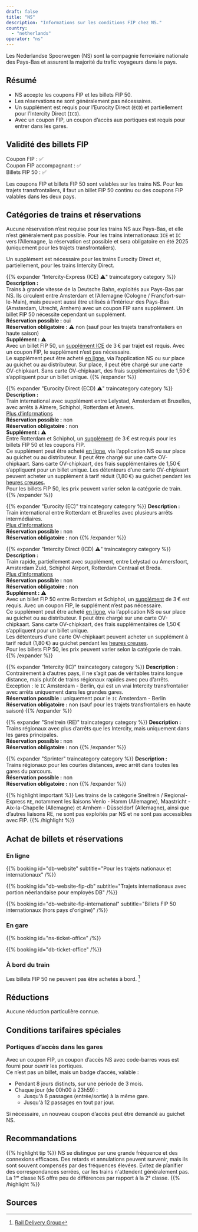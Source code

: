```yaml
---
draft: false
title: "NS"
description: "Informations sur les conditions FIP chez NS."
country:
  - "netherlands"
operator: "ns"
---
```


Les Nederlandse Spoorwegen (NS) sont la compagnie ferroviaire nationale des Pays-Bas et assurent la majorité du trafic voyageurs dans le pays.

## Résumé

- NS accepte les coupons FIP et les billets FIP 50.
- Les réservations ne sont généralement pas nécessaires.
- Un supplément est requis pour l’Eurocity Direct (`ECD`) et partiellement pour l’Intercity Direct (`ICD`).
- Avec un coupon FIP, un coupon d’accès aux portiques est requis pour entrer dans les gares.

## Validité des billets FIP

Coupon FIP : ✅ \
Coupon FIP accompagnant : ✅ \
Billets FIP 50 : ✅

Les coupons FIP et billets FIP 50 sont valables sur les trains NS. Pour les trajets transfrontaliers, il faut un billet FIP 50 continu ou des coupons FIP valables dans les deux pays.

## Catégories de trains et réservations

Aucune réservation n’est requise pour les trains NS aux Pays-Bas, et elle n’est généralement pas possible. Pour les trains internationaux `ICE` et `IC` vers l’Allemagne, la réservation est possible et sera obligatoire en été 2025 (uniquement pour les trajets transfrontaliers).

Un supplément est nécessaire pour les trains Eurocity Direct et, partiellement, pour les trains Intercity Direct.

{{% expander "Intercity-Express (ICE) ⚠️" traincategory category %}}
**Description :** \
Trains à grande vitesse de la Deutsche Bahn, exploités aux Pays-Bas par NS. Ils circulent entre Amsterdam et l’Allemagne (Cologne / Francfort-sur-le-Main), mais peuvent aussi être utilisés à l’intérieur des Pays-Bas (Amsterdam, Utrecht, Arnhem) avec un coupon FIP sans supplément. Un billet FIP 50 nécessite cependant un supplément. \
**Réservation possible :** oui \
**Réservation obligatoire :** ⚠️ non (sauf pour les trajets transfrontaliers en haute saison) \
**Supplément :** ⚠️ \
Avec un billet FIP 50, un [supplément ICE](https://www.ns.nl/en/tickets/ice-supplement) de 3 € par trajet est requis. Avec un coupon FIP, le supplément n’est pas nécessaire. \
Le supplément peut être acheté [en ligne](https://www.ns.nl/en/tickets/ice-supplement), via l’application NS ou sur place au guichet ou au distributeur. Sur place, il peut être chargé sur une carte OV-chipkaart. Sans carte OV-chipkaart, des frais supplémentaires de 1,50 € s’appliquent pour un billet unique.
{{% /expander %}}

{{% expander "Eurocity Direct (ECD) ⚠️" traincategory category %}}
**Description :** \
Train international avec supplément entre Lelystad, Amsterdam et Bruxelles, avec arrêts à Almere, Schiphol, Rotterdam et Anvers. \
[Plus d’informations](https://www.nsinternational.com/en/trains/eurocity) \
**Réservation possible :** non \
**Réservation obligatoire :** non \
**Supplément :** ⚠️ \
Entre Rotterdam et Schiphol, un [supplément](https://www.ns.nl/en/season-tickets/other/intercity-direct-supplement.html) de 3 € est requis pour les billets FIP 50 et les coupons FIP. \
Ce supplément peut être acheté [en ligne](https://www.ns.nl/en/tickets/icd-supplement), via l’application NS ou sur place au guichet ou au distributeur. Il peut être chargé sur une carte OV-chipkaart. Sans carte OV-chipkaart, des frais supplémentaires de 1,50 € s’appliquent pour un billet unique.
Les détenteurs d’une carte OV-chipkaart peuvent acheter un supplément à tarif réduit (1,80 €) au guichet pendant les [heures creuses](https://www.ns.nl/en/travel-information/off-peak-hours.html). \
Pour les billets FIP 50, les prix peuvent varier selon la catégorie de train.
{{% /expander %}}

{{% expander "Eurocity (EC)" traincategory category %}}
**Description :** \
Train international entre Rotterdam et Bruxelles avec plusieurs arrêts intermédiaires. \
[Plus d’informations](https://www.nsinternational.com/en/trains/eurocity) \
**Réservation possible :** non \
**Réservation obligatoire :** non
{{% /expander %}}

{{% expander "Intercity Direct (ICD) ⚠️" traincategory category %}}
**Description :** \
Train rapide, partiellement avec supplément, entre Lelystad ou Amersfoort, Amsterdam Zuid, Schiphol Airport, Rotterdam Centraal et Breda. \
[Plus d’informations](https://www.ns.nl/en/travel-information/special-routes/Intercity-direct.html) \
**Réservation possible :** non \
**Réservation obligatoire :** non \
**Supplément :** ⚠️ \
Avec un billet FIP 50 entre Rotterdam et Schiphol, un [supplément](https://www.ns.nl/en/season-tickets/other/intercity-direct-supplement.html) de 3 € est requis. Avec un coupon FIP, le supplément n’est pas nécessaire. \
Ce supplément peut être acheté [en ligne](https://www.ns.nl/en/tickets/icd-supplement), via l’application NS ou sur place au guichet ou au distributeur. Il peut être chargé sur une carte OV-chipkaart. Sans carte OV-chipkaart, des frais supplémentaires de 1,50 € s’appliquent pour un billet unique. \
Les détenteurs d’une carte OV-chipkaart peuvent acheter un supplément à tarif réduit (1,80 €) au guichet pendant les [heures creuses](https://www.ns.nl/en/travel-information/off-peak-hours.html). \
Pour les billets FIP 50, les prix peuvent varier selon la catégorie de train.
{{% /expander %}}

{{% expander "Intercity (IC)" traincategory category %}}
**Description :** \
Contrairement à d’autres pays, il ne s’agit pas de véritables trains longue distance, mais plutôt de trains régionaux rapides avec peu d’arrêts. \
Exception : le `IC` Amsterdam - Berlin, qui est un vrai Intercity transfrontalier avec arrêts uniquement dans les grandes gares. \
**Réservation possible :** uniquement pour le `IC` Amsterdam - Berlin \
**Réservation obligatoire :** non (sauf pour les trajets transfrontaliers en haute saison)
{{% /expander %}}

{{% expander "Sneltrein (RE)" traincategory category %}}
**Description :** \
Trains régionaux avec plus d’arrêts que les Intercity, mais uniquement dans les gares principales. \
**Réservation possible :** non \
**Réservation obligatoire :** non
{{% /expander %}}

{{% expander "Sprinter" traincategory category %}}
**Description :** \
Trains régionaux pour les courtes distances, avec arrêt dans toutes les gares du parcours. \
**Réservation possible :** non \
**Réservation obligatoire :** non
{{% /expander %}}

{{% highlight important %}}
Les trains de la catégorie Sneltrein / Regional-Express `RE`, notamment les liaisons Venlo - Hamm (Allemagne), Maastricht - Aix-la-Chapelle (Allemagne) et Arnhem - Düsseldorf (Allemagne), ainsi que d’autres liaisons RE, ne sont pas exploités par NS et ne sont pas accessibles avec FIP.
{{% /highlight %}}

## Achat de billets et réservations

### En ligne

{{% booking id="db-website"
    subtitle="Pour les trajets nationaux et internationaux"
/%}}

{{% booking id="db-website-fip-db"
    subtitle="Trajets internationaux avec portion néerlandaise pour employés DB"
/%}}

{{% booking id="db-website-fip-international"
    subtitle="Billets FIP 50 internationaux (hors pays d'origine)"
/%}}

### En gare

{{% booking id="ns-ticket-office" /%}}

{{% booking id="db-ticket-office" /%}}

### À bord du train

Les billets FIP 50 ne peuvent pas être achetés à bord. [^1]

## Réductions

Aucune réduction particulière connue.

## Conditions tarifaires spéciales

### Portiques d’accès dans les gares

Avec un coupon FIP, un coupon d’accès NS avec code-barres vous est fourni pour ouvrir les portiques. \
Ce n’est pas un billet, mais un badge d’accès, valable :

- Pendant 8 jours distincts, sur une période de 3 mois.
- Chaque jour (de 00h00 à 23h59) :
  - Jusqu'à 6 passages (entrée/sortie) à la même gare.
  - Jusqu'à 12 passages en tout par jour.

Si nécessaire, un nouveau coupon d’accès peut être demandé au guichet NS.

## Recommandations

{{% highlight tip %}}
NS se distingue par une grande fréquence et des connexions efficaces. Des retards et annulations peuvent survenir, mais ils sont souvent compensés par des fréquences élevées. Évitez de planifier des correspondances serrées, car les trains n'attendent généralement pas. La 1ʳᵉ classe NS offre peu de différences par rapport à la 2ᵉ classe.
{{% /highlight %}}

## Sources

[^1]: [Rail Delivery Group](https://www.raildeliverygroup.com/rst/europe-and-fip.html)
